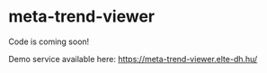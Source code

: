 # meta-trend-viewer

Code is coming soon!

Demo service available here: https://meta-trend-viewer.elte-dh.hu/
